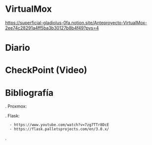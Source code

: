 # VirtualMox

https://superficial-gladiolus-0fa.notion.site/Anteproyecto-VirtualMox-2ee74c28291a4ff5ba3b30127b8b4f49?pvs=4

# Diario


# CheckPoint (Video)


# Bibliografía

  . Proxmox:

  . Flask:

      - https://www.youtube.com/watch?v=7zg7TTr8DcE
      - https://flask.palletsprojects.com/en/3.0.x/
      

  . 


